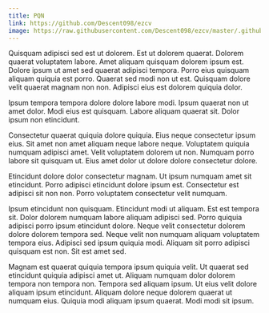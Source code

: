 ```yaml
---
title: PQN
link: https://github.com/Descent098/ezcv
image: https://raw.githubusercontent.com/Descent098/ezcv/master/.github/logo.png
---
```


Quisquam adipisci sed est ut dolorem. Est ut dolorem quaerat. Dolorem quaerat voluptatem labore. Amet aliquam quisquam dolorem ipsum est. Dolore ipsum ut amet sed quaerat adipisci tempora. Porro eius quisquam aliquam quiquia est porro. Quaerat sed modi non ut est. Quisquam dolore velit quaerat magnam non non. Adipisci eius est dolorem quiquia dolor.

Ipsum tempora tempora dolore dolore labore modi. Ipsum quaerat non ut amet dolor. Modi eius est quisquam. Labore aliquam quaerat sit. Dolor ipsum non etincidunt.

Consectetur quaerat quiquia dolore quiquia. Eius neque consectetur ipsum eius. Sit amet non amet aliquam neque labore neque. Voluptatem quiquia numquam adipisci amet. Velit voluptatem dolorem ut non. Numquam porro labore sit quisquam ut. Eius amet dolor ut dolore dolore consectetur dolore.

Etincidunt dolore dolor consectetur magnam. Ut ipsum numquam amet sit etincidunt. Porro adipisci etincidunt dolore ipsum est. Consectetur est adipisci sit non non. Porro voluptatem consectetur velit numquam.

Ipsum etincidunt non quisquam. Etincidunt modi ut aliquam. Est est tempora sit. Dolor dolorem numquam labore aliquam adipisci sed. Porro quiquia adipisci porro ipsum etincidunt dolore. Neque velit consectetur dolorem dolore dolorem tempora sed. Neque velit non numquam aliquam voluptatem tempora eius. Adipisci sed ipsum quiquia modi. Aliquam sit porro adipisci quisquam est non. Sit est amet sed.

Magnam est quaerat quiquia tempora ipsum quiquia velit. Ut quaerat sed etincidunt quiquia adipisci amet ut. Aliquam numquam dolor dolorem tempora non tempora non. Tempora sed aliquam ipsum. Ut eius velit dolore aliquam ipsum etincidunt. Aliquam dolore neque dolorem quaerat ut numquam eius. Quiquia modi aliquam ipsum quaerat. Modi modi sit ipsum.
    